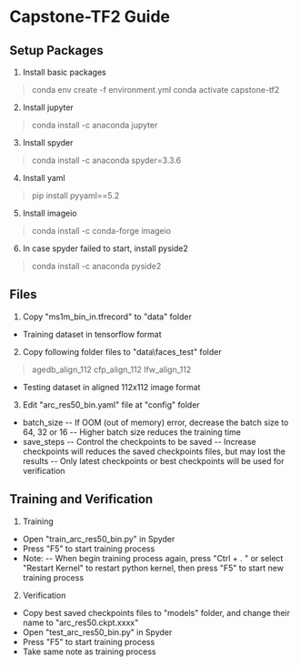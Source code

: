 # Capstone-TF2 Guide

## Setup Packages
 1. Install basic packages
> conda env create -f environment.yml
conda activate capstone-tf2

2. Install jupyter
> conda install -c anaconda jupyter

3. Install spyder
> conda install -c anaconda spyder=3.3.6

4. Install yaml
> pip install pyyaml==5.2

5. Install imageio
> conda install -c conda-forge imageio

6. In case spyder failed to start, install pyside2
> conda install -c anaconda pyside2


## Files

1. Copy "ms1m_bin_in.tfrecord" to "data" folder
- Training dataset in tensorflow format 
2. Copy following folder files to "data\faces_test" folder
> agedb_align_112
cfp_align_112
lfw_align_112
- Testing dataset in aligned 112x112 image format
3. Edit "arc_res50_bin.yaml" file at "config" folder
- batch_size
-- If OOM (out of memory) error, decrease the batch size to 64, 32 or 16
-- Higher batch size reduces the training time
- save_steps
-- Control the checkpoints to be saved
-- Increase checkpoints will reduces the saved checkpoints files, but may lost the results
-- Only latest checkpoints or best checkpoints will be used for verification 

## Training and Verification

1. Training
- Open "train_arc_res50_bin.py" in Spyder
- Press "F5" to start training process
- Note:
-- When begin training process again, press "Ctrl + . " or select "Restart Kernel" to restart python kernel, then press "F5" to start new training process
2. Verification
- Copy best saved checkpoints files to "models" folder, and change their name to "arc_res50.ckpt.xxxx"
- Open "test_arc_res50_bin.py" in Spyder
- Press "F5" to start training process
- Take same note as training process
